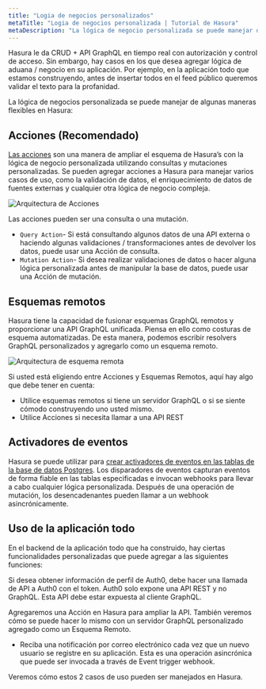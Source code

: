 ```yaml
---
title: "Logia de negocios personalizados"
metaTitle: "Logia de negocios personalizada | Tutorial de Hasura"
metaDescription: "La lógica de negocio personalizada se puede manejar de dos maneras usando Hasura. Uno es escribiendo resolvers GraphQL personalizados y agregándolo como esquema remoto y otro es activar un webhook asincrónicamente después de una mutación."
---
```


Hasura le da CRUD + API GraphQL en tiempo real con autorización y control de acceso. Sin embargo, hay casos en los que desea agregar lógica de aduana / negocio en su aplicación. Por ejemplo, en la aplicación todo que estamos construyendo, antes de insertar todos en el feed público queremos validar el texto para la profanidad.

La lógica de negocios personalizada se puede manejar de algunas maneras flexibles en Hasura:

Acciones (Recomendado)
---------------------

[Las acciones](https://hasura.io/docs/latest/graphql/core/actions/index.html) son una manera de ampliar el esquema de Hasura’s con la lógica de negocio personalizada utilizando consultas y mutaciones personalizadas. Se pueden agregar acciones a Hasura para manejar varios casos de uso, como la validación de datos, el enriquecimiento de datos de fuentes externas y cualquier otra lógica de negocio compleja.

![Arquitectura de Acciones](https://hasura.io/docs/latest/_images/actions-arch1.png)

Las acciones pueden ser una consulta o una mutación.

- `Query Action`- Si está consultando algunos datos de una API externa o haciendo algunas validaciones / transformaciones antes de devolver los datos, puede usar una Acción de consulta.
- `Mutation Action`- Si desea realizar validaciones de datos o hacer alguna lógica personalizada antes de manipular la base de datos, puede usar una Acción de mutación.

Esquemas remotos
--------------

Hasura tiene la capacidad de fusionar esquemas GraphQL remotos y proporcionar una API GraphQL unificada. Piensa en ello como costuras de esquema automatizadas. De esta manera, podemos escribir resolvers GraphQL personalizados y agregarlo como un esquema remoto.

![Arquitectura de esquema remota](https://hasura.io/docs/latest/_images/remote-schema-arch1.png)

Si usted está eligiendo entre Acciones y Esquemas Remotos, aquí hay algo que debe tener en cuenta:

- Utilice esquemas remotos si tiene un servidor GraphQL o si se siente cómodo construyendo uno usted mismo.
- Utilice Acciones si necesita llamar a una API REST

Activadores de eventos
--------------

Hasura se puede utilizar para [crear activadores de eventos en las tablas de la base de datos Postgres](https://hasura.io/learn/database/postgresql/triggers/). Los disparadores de eventos capturan eventos de forma fiable en las tablas especificadas e invocan webhooks para llevar a cabo cualquier lógica personalizada. Después de una operación de mutación, los desencadenantes pueden llamar a un webhook asincrónicamente.

Uso de la aplicación todo
-------------------------

En el backend de la aplicación todo que ha construido, hay ciertas funcionalidades personalizadas que puede agregar a las siguientes funciones:

Si desea obtener información de perfil de Auth0, debe hacer una llamada de API a Auth0 con el token. Auth0 solo expone una API REST y no GraphQL. Esta API debe estar expuesta al cliente GraphQL.

Agregaremos una Acción en Hasura para ampliar la API. También veremos cómo se puede hacer lo mismo con un servidor GraphQL personalizado agregado como un Esquema Remoto.

- Reciba una notificación por correo electrónico cada vez que un nuevo usuario se registre en su aplicación. Esta es una operación asincrónica que puede ser invocada a través de Event trigger webhook.

Veremos cómo estos 2 casos de uso pueden ser manejados en Hasura.
